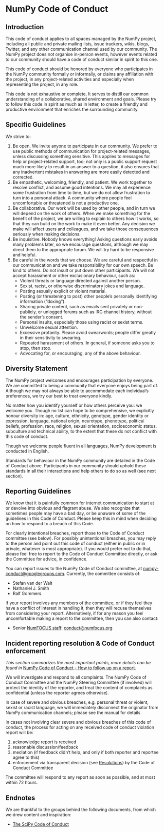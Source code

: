 # NumPy Code of Conduct

## Introduction

This code of conduct applies to all spaces managed by the NumPy project,
including all public and private mailing lists, issue trackers, wikis, blogs,
Twitter, and any other communication channel used by our community.  The NumPy
project does not organise in-person events, however events related to our
community should have a code of conduct similar in spirit to this one.

This code of conduct should be honored by everyone who participates in
the NumPy community formally or informally, or claims any affiliation with the
project, in any project-related activities and especially when representing the
project, in any role.

This code is not exhaustive or complete. It serves to distill our common
understanding of a collaborative, shared environment and goals. Please try to
follow this code in spirit as much as in letter, to create a friendly and
productive environment that enriches the surrounding community.

## Specific Guidelines

We strive to:

1. Be open. We invite anyone to participate in our community. We prefer to use public methods of communication for project-related messages, unless discussing something sensitive. This applies to messages for help or project-related support, too; not only is a public support request much more likely to result in an answer to a question, it also ensures that any inadvertent mistakes in answering are more easily detected and corrected.
1. Be empathetic, welcoming, friendly, and patient. We work together to resolve conflict, and assume good intentions. We may all experience some frustration from time to time, but we do not allow frustration to turn into a personal attack. A community where people feel uncomfortable or threatened is not a productive one.
1. Be collaborative. Our work will be used by other people, and in turn we will depend on the work of others. When we make something for the benefit of the project, we are willing to explain to others how it works, so that they can build on the work to make it even better. Any decision we make will affect users and colleagues, and we take those consequences seriously when making decisions.
1. Be inquisitive. Nobody knows everything! Asking questions early avoids many problems later, so we encourage questions, although we may direct them to the appropriate forum. We will try hard to be responsive and helpful.
1. Be careful in the words that we choose. We are careful and respectful in our communication and we take responsibility for our own speech. Be kind to others. Do not insult or put down other participants. We will not accept harassment or other exclusionary behaviour, such as:
    - Violent threats or language directed against another person.
    - Sexist, racist, or otherwise discriminatory jokes and language.
    - Posting sexually explicit or violent material.
    - Posting (or threatening to post) other people’s personally identifying information (“doxing”).
    - Sharing private content, such as emails sent privately or non-publicly, or unlogged forums such as IRC channel history, without the sender’s consent.
    - Personal insults, especially those using racist or sexist terms.
    - Unwelcome sexual attention.
    - Excessive profanity. Please avoid swearwords; people differ greatly in their sensitivity to swearing.
    - Repeated harassment of others. In general, if someone asks you to stop, then stop.
    - Advocating for, or encouraging, any of the above behaviour.

## Diversity Statement

The NumPy project welcomes and encourages participation by everyone. We are
committed to being a community that everyone enjoys being part of. Although
we may not always be able to accommodate each individual’s preferences, we try
our best to treat everyone kindly.

No matter how you identify yourself or how others perceive you: we welcome you.
Though no list can hope to be comprehensive, we explicitly honour diversity in:
age, culture, ethnicity, genotype, gender identity or expression, language,
national origin, neurotype, phenotype, political beliefs, profession, race,
religion, sexual orientation, socioeconomic status, subculture and technical
ability, to the extent that these do not conflict with this code of conduct.

Though we welcome people fluent in all languages, NumPy development is
conducted in English.

Standards for behaviour in the NumPy community are detailed in the Code of
Conduct above. Participants in our community should uphold these standards
in all their interactions and help others to do so as well (see next section).

## Reporting Guidelines

We know that it is painfully common for internet communication to start at or
devolve into obvious and flagrant abuse.  We also recognize that sometimes
people may have a bad day, or be unaware of some of the guidelines in this Code
of Conduct. Please keep this in mind when deciding on how to respond to a
breach of this Code.

For clearly intentional breaches, report those to the Code of Conduct committee
(see below). For possibly unintentional breaches, you may reply to the person
and point out this code of conduct (either in public or in private, whatever is
most appropriate). If you would prefer not to do that, please feel free to
report to the Code of Conduct Committee directly, or ask the Committee for
advice, in confidence.

You can report issues to the NumPy Code of Conduct committee, at
[numpy-conduct@googlegroups.com](mailto:numpy-conduct%40googlegroups.com). Currently, the committee consists of:

- Stefan van der Walt
- Nathaniel J. Smith
- Ralf Gommers

If your report involves any members of the committee, or if they feel they have
a conflict of interest in handling it, then they will recuse themselves from
considering your report. Alternatively, if for any reason you feel
uncomfortable making a report to the committee, then you can also contact:

- Senior [NumFOCUS staff](https://numfocus.org/code-of-conduct#persons-responsible): [conduct@numfocus.org](mailto:conduct%40numfocus.org)

## Incident reporting resolution & Code of Conduct enforcement

*This section summarizes the most important points, more details can be found in*  [NumPy Code of Conduct - How to follow up on a report](report_handling_manual.html#coc-reporting-manual).

We will investigate and respond to all complaints. The NumPy Code of Conduct
Committee and the NumPy Steering Committee (if involved) will protect the
identity of the reporter, and treat the content of complaints as confidential
(unless the reporter agrees otherwise).

In case of severe and obvious breaches, e.g. personal threat or violent, sexist
or racist language, we will immediately disconnect the originator from NumPy
communication channels; please see the manual for details.

In cases not involving clear severe and obvious breaches of this code of
conduct, the process for acting on any received code of conduct violation
report will be:

1. acknowledge report is received
1. reasonable discussion/feedback
1. mediation (if feedback didn’t help, and only if both reporter and reportee agree to this)
1. enforcement via transparent decision (see [Resolutions](report_handling_manual.html#coc-resolutions)) by the
Code of Conduct Committee

The committee will respond to any report as soon as possible, and at most
within 72 hours.

## Endnotes

We are thankful to the groups behind the following documents, from which we
drew content and inspiration:

- [The SciPy Code of Conduct](https://docs.scipy.org/doc/scipy/reference/dev/conduct/code_of_conduct.html)